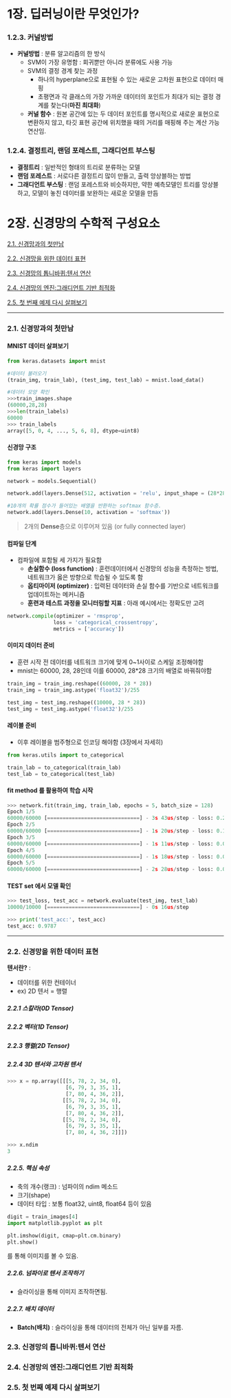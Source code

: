 # 1장. 딥러닝이란 무엇인가?

### 1.2.3. 커널방법

- **커널방법** : 분류 알고리즘의 한 방식
  - SVM이 가장 유명함 : 회귀뿐만 아니라 분류에도 사용 가능
  - SVM의 결정 경계 찾는 과정
    - 하나의 hyperplane으로 표현될 수 있는 새로운 고차원 표현으로 데이터 매핑
    - 초평면과 각 클래스의 가장 가까운 데이터의 포인트가 최대가 되는 결정 경계를 찾는다(**마진 최대화**)
  - **커널 함수** : 원본 공간에 있는 두 데이터 포인트를 명시적으로 새로운 표현으로 변환하지 않고, 타깃 표현 공간에 위치했을 때의 거리를 매핑해 주는 계산 가능 연산임.



### 1.2.4. 결정트리, 랜덤 포레스트, 그래디언트 부스팅

- **결정트리** : 일반적인 형태의 트리로 분류하는 모델
- **랜덤 포레스트** : 서로다른 결정트리 많이 만들고, 출력 앙상블하는 방법
- **그래디언트 부스팅** : 랜덤 포레스트와 비슷하지만, 약한 예측모델인 트리를 앙상블하고, 모델이 놓친 데이터를 보완하는 새로운 모델을 만듬



# 2장. 신경망의 수학적 구성요소

[2.1. 신경망과의 첫만남](#2.1.-신경망과의-첫만남)

[2.2. 신경망을 위한 데이터 표현](#2.2.-신경망을-위한-데이터-표현)

[2.3. 신경망의 톱니바퀴:텐서 연산](#2.3.-신경망의-톱니바퀴:텐서-연산)

[2.4. 신경망의 엔진:그래디언트 기반 최적화](#2.4.-신경망의-엔진:그래디언트-기반-최적화)

[2.5. 첫 번째 예제 다시 살펴보기](#2.5.-첫-번째-예제-다시-살펴보기)

---

### 2.1. 신경망과의 첫만남

#### MNIST 데이터 살펴보기

```python
from keras.datasets import mnist

#데이터 불러오기
(train_img, train_lab), (test_img, test_lab) = mnist.load_data()

#데이터 모양 확인
>>>train_images.shape
(60000,28,28)
>>>len(train_labels)
60000
>>> train_labels
array([5, 0, 4, ..., 5, 6, 8], dtype=uint8)
```

#### 신경망 구조

```python
from keras import models
from keras import layers

network = models.Sequential()

network.add(layers.Dense(512, activation = 'relu', input_shape = (28*28,)))

#10개의 확률 점수가 들어있는 배열을 반환하는 softmax 함수층.
network.add(layers.Dense(10, activation = 'softmax'))
```

> 2개의 **Dense**층으로 이루어져 있음 (or fully connected layer)



#### 컴파일 단계 

- 컴파일에 포함될 세 가지가 필요함
  - **손실함수 (loss function)** : 훈련데이터에서 신경망의 성능을 측정하는 방법, 네트워크가 옳은 방향으로 학습될 수 있도록 함
  - **옵티마이저 (optimizer)** : 입력된 데이터와 손실 함수를 기반으로 네트워크를 업데이트하는 메커니즘
  - **훈련과 테스트 과정을 모니터링할 지표** : 아래 예시에서는 정확도만 고려

```python
network.compile(optimizer = 'rmsprop',
               loss = 'categorical_crossentropy',
               metrics = ['accuracy'])
```



#### 이미지 데이터 준비

- 훈련 시작 전 데이터를 네트워크 크기에 맞게 0~1사이로 스케일 조정해야함
- mnist는 60000, 28, 28인데 이를 60000, 28*28 크기의 배열로 바꿔줘야함

```python
train_img = train_img.reshape((60000, 28 * 28))
train_img = train_img.astype('float32')/255

test_img = test_img.reshape((10000, 28 * 28))
test_img = test_img.astype('float32')/255
```



#### 레이블 준비

- 이후 레이블을 범주형으로 인코딩 해야함 (3장에서 자세히)

```python
from keras.utils import to_categorical

train_lab = to_categorical(train_lab)
test_lab = to_categorical(test_lab)
```



#### fit method 를 활용하여 학습 시작

```python
>>> network.fit(train_img, train_lab, epochs = 5, batch_size = 128)
Epoch 1/5
60000/60000 [==============================] - 3s 43us/step - loss: 0.2552 - acc: 0.9261
Epoch 2/5
60000/60000 [==============================] - 1s 20us/step - loss: 0.1038 - acc: 0.9689
Epoch 3/5
60000/60000 [==============================] - 1s 11us/step - loss: 0.0683 - acc: 0.9795
Epoch 4/5
60000/60000 [==============================] - 1s 18us/step - loss: 0.0492 - acc: 0.9850
Epoch 5/5
60000/60000 [==============================] - 2s 28us/step - loss: 0.0367 - acc: 0.9890
```



#### TEST set 에서 모델 확인

```python
>>> test_loss, test_acc = network.evaluate(test_img, test_lab)
10000/10000 [==============================] - 0s 16us/step

>>> print('test_acc:', test_acc)
test_acc: 0.9787
```

---

### 2.2. 신경망을 위한 데이터 표현

**텐서란?** : 

- 데이터를 위한 컨테이너
- ex) 2D 텐서 = 행렬



##### 2.2.1 스칼라(0D Tensor)

##### 2.2.2 벡터(1D Tensor)

##### 2.2.3 행렬(2D Tensor)

##### 2.2.4 3D 텐서와 고차원 텐서

```python
>>> x = np.array([[[5, 78, 2, 34, 0],
                   [6, 79, 3, 35, 1],
                   [7, 80, 4, 36, 2]],
                  [[5, 78, 2, 34, 0],
                   [6, 79, 3, 35, 1],
                   [7, 80, 4, 36, 2]],
                  [[5, 78, 2, 34, 0],
                   [6, 79, 3, 35, 1],
                   [7, 80, 4, 36, 2]]])

>>> x.ndim
3
```



##### 2.2.5. 핵심 속성

- 축의 개수(랭크) : 넘파이의 ndim 메소드
- 크기(shape) 
- 데이터 타입 : 보통 float32, uint8, float64 등이 있음

```python
digit = train_images[4]
import matplotlib.pyplot as plt

plt.imshow(digit, cmap=plt.cm.binary)
plt.show()
```

를 통해 이미지를 볼 수 있음.



##### 2.2.6. 넘파이로 텐서 조작하기

- 슬라이싱을 통해 이미지 조작하면됨.



##### 2.2.7. 배치 데이터

- **Batch(배치)** : 슬라이싱을 통해 데이터의 전체가 아닌 일부를 자름.



### 2.3. 신경망의 톱니바퀴:텐서 연산





### 2.4. 신경망의 엔진:그래디언트 기반 최적화

### 2.5. 첫 번째 예제 다시 살펴보기